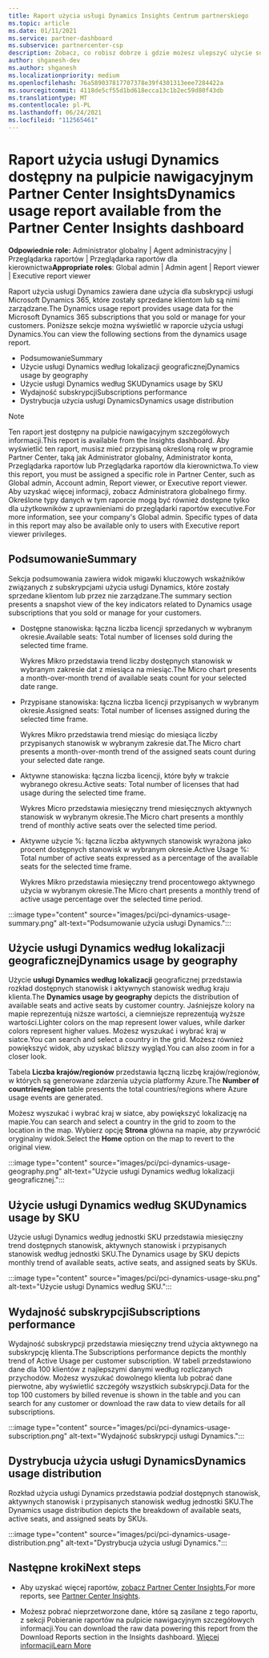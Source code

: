 ```yaml
---
title: Raport użycia usługi Dynamics Insights Centrum partnerskiego
ms.topic: article
ms.date: 01/11/2021
ms.service: partner-dashboard
ms.subservice: partnercenter-csp
description: Zobacz, co robisz dobrze i gdzie możesz ulepszyć użycie subskrypcji usługi Dynamics, które sprzedajesz lub zarządzasz dla klientów.
author: shganesh-dev
ms.author: shganesh
ms.localizationpriority: medium
ms.openlocfilehash: 76a589037817707378e39f4301313eee7284422a
ms.sourcegitcommit: 4118de5cf55d1bd618ecca13c1b2ec59d80f43db
ms.translationtype: MT
ms.contentlocale: pl-PL
ms.lasthandoff: 06/24/2021
ms.locfileid: "112565461"
---
```

# <a name="dynamics-usage-report-available-from-the-partner-center-insights-dashboard"></a><span data-ttu-id="373ff-103">Raport użycia usługi Dynamics dostępny na pulpicie nawigacyjnym Partner Center Insights</span><span class="sxs-lookup"><span data-stu-id="373ff-103">Dynamics usage report available from the Partner Center Insights dashboard</span></span>

<span data-ttu-id="373ff-104">**Odpowiednie role:** Administrator globalny | Agent administracyjny | Przeglądarka raportów | Przeglądarka raportów dla kierownictwa</span><span class="sxs-lookup"><span data-stu-id="373ff-104">**Appropriate roles**: Global admin | Admin agent | Report viewer | Executive report viewer</span></span>

<span data-ttu-id="373ff-105">Raport użycia usługi Dynamics zawiera dane użycia dla subskrypcji usługi Microsoft Dynamics 365, które zostały sprzedane klientom lub są nimi zarządzane.</span><span class="sxs-lookup"><span data-stu-id="373ff-105">The Dynamics usage report provides usage data for the Microsoft Dynamics 365 subscriptions that you sold or manage for your customers.</span></span> <span data-ttu-id="373ff-106">Poniższe sekcje można wyświetlić w raporcie użycia usługi Dynamics.</span><span class="sxs-lookup"><span data-stu-id="373ff-106">You can view the following sections from the dynamics usage report.</span></span>

- <span data-ttu-id="373ff-107">Podsumowanie</span><span class="sxs-lookup"><span data-stu-id="373ff-107">Summary</span></span>
- <span data-ttu-id="373ff-108">Użycie usługi Dynamics według lokalizacji geograficznej</span><span class="sxs-lookup"><span data-stu-id="373ff-108">Dynamics usage by geography</span></span>
- <span data-ttu-id="373ff-109">Użycie usługi Dynamics według SKU</span><span class="sxs-lookup"><span data-stu-id="373ff-109">Dynamics usage by SKU</span></span>
- <span data-ttu-id="373ff-110">Wydajność subskrypcji</span><span class="sxs-lookup"><span data-stu-id="373ff-110">Subscriptions performance</span></span>
- <span data-ttu-id="373ff-111">Dystrybucja użycia usługi Dynamics</span><span class="sxs-lookup"><span data-stu-id="373ff-111">Dynamics usage distribution</span></span>

 > [!NOTE]
 > <span data-ttu-id="373ff-112">Ten raport jest dostępny na pulpicie nawigacyjnym szczegółowych informacji.</span><span class="sxs-lookup"><span data-stu-id="373ff-112">This report is available from the Insights dashboard.</span></span> <span data-ttu-id="373ff-113">Aby wyświetlić ten raport, musisz mieć przypisaną określoną rolę w programie Partner Center, taką jak Administrator globalny, Administrator konta, Przeglądarka raportów lub Przeglądarka raportów dla kierownictwa.</span><span class="sxs-lookup"><span data-stu-id="373ff-113">To view this report, you must be assigned a specific role in Partner Center, such as Global admin, Account admin, Report viewer, or Executive report viewer.</span></span> <span data-ttu-id="373ff-114">Aby uzyskać więcej informacji, zobacz Administratora globalnego firmy. Określone typy danych w tym raporcie mogą być również dostępne tylko dla użytkowników z uprawnieniami do przeglądarki raportów executive.</span><span class="sxs-lookup"><span data-stu-id="373ff-114">For more information, see your company's Global admin. Specific types of data in this report may also be available only to users with Executive report viewer privileges.</span></span>

## <a name="summary"></a><span data-ttu-id="373ff-115">Podsumowanie</span><span class="sxs-lookup"><span data-stu-id="373ff-115">Summary</span></span>

<span data-ttu-id="373ff-116">Sekcja podsumowania zawiera widok migawki kluczowych wskaźników związanych z subskrypcjami użycia usługi Dynamics, które zostały sprzedane klientom lub przez nie zarządzane.</span><span class="sxs-lookup"><span data-stu-id="373ff-116">The summary section presents a snapshot view of the key indicators related to Dynamics usage subscriptions that you sold or manage for your customers.</span></span>  

- <span data-ttu-id="373ff-117">Dostępne stanowiska: łączna liczba licencji sprzedanych w wybranym okresie.</span><span class="sxs-lookup"><span data-stu-id="373ff-117">Available seats: Total number of licenses sold during the selected time frame.</span></span>

   <span data-ttu-id="373ff-118">Wykres Mikro przedstawia trend liczby dostępnych stanowisk w wybranym zakresie dat z miesiąca na miesiąc.</span><span class="sxs-lookup"><span data-stu-id="373ff-118">The Micro chart presents a month-over-month trend of available seats count for your selected date range.</span></span>

- <span data-ttu-id="373ff-119">Przypisane stanowiska: łączna liczba licencji przypisanych w wybranym okresie.</span><span class="sxs-lookup"><span data-stu-id="373ff-119">Assigned seats: Total number of licenses assigned during the selected time frame.</span></span>

   <span data-ttu-id="373ff-120">Wykres Mikro przedstawia trend miesiąc do miesiąca liczby przypisanych stanowisk w wybranym zakresie dat.</span><span class="sxs-lookup"><span data-stu-id="373ff-120">The Micro chart presents a month-over-month trend of the assigned seats count during your selected date range.</span></span>

- <span data-ttu-id="373ff-121">Aktywne stanowiska: łączna liczba licencji, które były w trakcie wybranego okresu.</span><span class="sxs-lookup"><span data-stu-id="373ff-121">Active seats: Total number of licenses that had usage during the selected time frame.</span></span> 

   <span data-ttu-id="373ff-122">Wykres Micro przedstawia miesięczny trend miesięcznych aktywnych stanowisk w wybranym okresie.</span><span class="sxs-lookup"><span data-stu-id="373ff-122">The Micro chart presents a monthly trend of monthly active seats over the selected time period.</span></span>

- <span data-ttu-id="373ff-123">Aktywne użycie %: łączna liczba aktywnych stanowisk wyrażona jako procent dostępnych stanowisk w wybranym okresie.</span><span class="sxs-lookup"><span data-stu-id="373ff-123">Active Usage %: Total number of active seats expressed as a percentage of the available seats for the selected time frame.</span></span> 

   <span data-ttu-id="373ff-124">Wykres Mikro przedstawia miesięczny trend procentowego aktywnego użycia w wybranym okresie.</span><span class="sxs-lookup"><span data-stu-id="373ff-124">The Micro chart presents a monthly trend of active usage percentage over the selected time period.</span></span>

:::image type="content" source="images/pci/pci-dynamics-usage-summary.png" alt-text="Podsumowanie użycia usługi Dynamics.":::

## <a name="dynamics-usage-by-geography"></a><span data-ttu-id="373ff-126">Użycie usługi Dynamics według lokalizacji geograficznej</span><span class="sxs-lookup"><span data-stu-id="373ff-126">Dynamics usage by geography</span></span>

<span data-ttu-id="373ff-127">Użycie **usługi Dynamics według lokalizacji** geograficznej przedstawia rozkład dostępnych stanowisk i aktywnych stanowisk według kraju klienta.</span><span class="sxs-lookup"><span data-stu-id="373ff-127">The **Dynamics usage by geography** depicts the distribution of available seats and active seats by customer country.</span></span> <span data-ttu-id="373ff-128">Jaśniejsze kolory na mapie reprezentują niższe wartości, a ciemniejsze reprezentują wyższe wartości.</span><span class="sxs-lookup"><span data-stu-id="373ff-128">Lighter colors on the map represent lower values, while darker colors represent higher values.</span></span> <span data-ttu-id="373ff-129">Możesz wyszukać i wybrać kraj w siatce.</span><span class="sxs-lookup"><span data-stu-id="373ff-129">You can search and select a country in the grid.</span></span> <span data-ttu-id="373ff-130">Możesz również powiększyć widok, aby uzyskać bliższy wygląd.</span><span class="sxs-lookup"><span data-stu-id="373ff-130">You can also zoom in for a closer look.</span></span>

<span data-ttu-id="373ff-131">Tabela **Liczba krajów/regionów** przedstawia łączną liczbę krajów/regionów, w których są generowane zdarzenia użycia platformy Azure.</span><span class="sxs-lookup"><span data-stu-id="373ff-131">The **Number of countries/region** table presents the total countries/regions where Azure usage events are generated.</span></span>

<span data-ttu-id="373ff-132">Możesz wyszukać i wybrać kraj w siatce, aby powiększyć lokalizację na mapie.</span><span class="sxs-lookup"><span data-stu-id="373ff-132">You can search and select a country in the grid to zoom to the location in the map.</span></span> <span data-ttu-id="373ff-133">Wybierz opcję **Strona** główna na mapie, aby przywrócić oryginalny widok.</span><span class="sxs-lookup"><span data-stu-id="373ff-133">Select the **Home** option on the map to revert to the original view.</span></span>

:::image type="content" source="images/pci/pci-dynamics-usage-geography.png" alt-text="Użycie usługi Dynamics według lokalizacji geograficznej.":::

## <a name="dynamics-usage-by-sku"></a><span data-ttu-id="373ff-135">Użycie usługi Dynamics według SKU</span><span class="sxs-lookup"><span data-stu-id="373ff-135">Dynamics usage by SKU</span></span>

<span data-ttu-id="373ff-136">Użycie usługi Dynamics według jednostki SKU przedstawia miesięczny trend dostępnych stanowisk, aktywnych stanowisk i przypisanych stanowisk według jednostki SKU.</span><span class="sxs-lookup"><span data-stu-id="373ff-136">The Dynamics usage by SKU depicts monthly trend of available seats, active seats, and assigned seats by SKUs.</span></span>

:::image type="content" source="images/pci/pci-dynamics-usage-sku.png" alt-text="Użycie usługi Dynamics według SKU.":::

## <a name="subscriptions-performance"></a><span data-ttu-id="373ff-138">Wydajność subskrypcji</span><span class="sxs-lookup"><span data-stu-id="373ff-138">Subscriptions performance</span></span>

<span data-ttu-id="373ff-139">Wydajność subskrypcji przedstawia miesięczny trend użycia aktywnego na subskrypcję klienta.</span><span class="sxs-lookup"><span data-stu-id="373ff-139">The Subscriptions performance depicts the monthly trend of Active Usage per customer subscription.</span></span> <span data-ttu-id="373ff-140">W tabeli przedstawiono dane dla 100 klientów z najlepszymi danymi według rozliczanych przychodów. Możesz wyszukać dowolnego klienta lub pobrać dane pierwotne, aby wyświetlić szczegóły wszystkich subskrypcji.</span><span class="sxs-lookup"><span data-stu-id="373ff-140">Data for the top 100 customers by billed revenue is shown in the table and you can search for any customer or download the raw data to view details for all subscriptions.</span></span>

:::image type="content" source="images/pci/pci-dynamics-usage-subscription.png" alt-text="Wydajność subskrypcji usługi Dynamics.":::

## <a name="dynamics-usage-distribution"></a><span data-ttu-id="373ff-142">Dystrybucja użycia usługi Dynamics</span><span class="sxs-lookup"><span data-stu-id="373ff-142">Dynamics usage distribution</span></span>

<span data-ttu-id="373ff-143">Rozkład użycia usługi Dynamics przedstawia podział dostępnych stanowisk, aktywnych stanowisk i przypisanych stanowisk według jednostki SKU.</span><span class="sxs-lookup"><span data-stu-id="373ff-143">The Dynamics usage distribution depicts the breakdown of available seats, active seats, and assigned seats by SKUs.</span></span>

:::image type="content" source="images/pci/pci-dynamics-usage-distribution.png" alt-text="Dystrybucja użycia usługi Dynamics.":::

## <a name="next-steps"></a><span data-ttu-id="373ff-145">Następne kroki</span><span class="sxs-lookup"><span data-stu-id="373ff-145">Next steps</span></span>

- <span data-ttu-id="373ff-146">Aby uzyskać więcej raportów, [zobacz Partner Center Insights.](partner-center-insights.md)</span><span class="sxs-lookup"><span data-stu-id="373ff-146">For more reports, see [Partner Center Insights](partner-center-insights.md).</span></span>

- <span data-ttu-id="373ff-147">Możesz pobrać nieprzetworzone dane, które są zasilane z tego raportu, z sekcji Pobieranie raportów na pulpicie nawigacyjnym szczegółowych informacji.</span><span class="sxs-lookup"><span data-stu-id="373ff-147">You can download the raw data powering this report from the Download Reports section in the Insights dashboard.</span></span> [<span data-ttu-id="373ff-148">Więcej informacji</span><span class="sxs-lookup"><span data-stu-id="373ff-148">Learn More</span></span>](pci-download-reports.md) 
